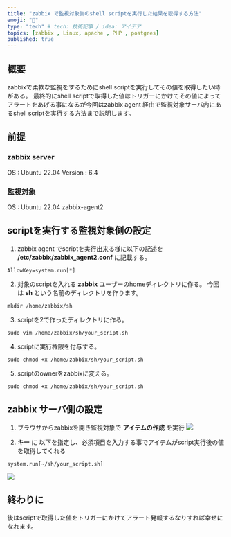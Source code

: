```yaml
---
title: "zabbix で監視対象側のshell scriptを実行した結果を取得する方法"
emoji: "👮"
type: "tech" # tech: 技術記事 / idea: アイデア
topics: [zabbix , Linux, apache , PHP , postgres]
published: true
---
```


## 概要
zabbixで柔軟な監視をするためにshell scriptを実行してその値を取得したい時がある。
最終的にshell scriptで取得した値はトリガーにかけてその値によってアラートをあげる事になるが今回はzabbix agent 経由で監視対象サーバ内にあるshell scriptを実行する方法まで説明します。

## 前提
### zabbix server
OS : Ubuntu 22.04
Version : 6.4

### 監視対象
OS : Ubuntu 22.04
zabbix-agent2

## scriptを実行する監視対象側の設定
1. zabbix agent でscriptを実行出来る様に以下の記述を **/etc/zabbix/zabbix_agent2.conf** に記載する。

```
AllowKey=system.run[*]
```

2. 対象のscriptを入れる **zabbix** ユーザーのhomeディレクトリに作る。
今回は **sh** という名前のディレクトリを作ります。

```
mkdir /home/zabbix/sh
```

3. scriptを2で作ったディレクトリに作る。

```
sudo vim /home/zabbix/sh/your_script.sh
```

4. scriptに実行権限を付与する。

```
sudo chmod +x /home/zabbix/sh/your_script.sh
```

5. scriptのownerをzabbixに変える。

```
sudo chmod +x /home/zabbix/sh/your_script.sh
```

## zabbix サーバ側の設定

1. ブラウザからzabbixを開き監視対象で **アイテムの作成** を実行
![](https://storage.googleapis.com/zenn-user-upload/9cb532385deb-20240222.png)

2. **キー** に 以下を指定し、必須項目を入力する事でアイテムがscript実行後の値を取得してくれる
```
system.run[~/sh/your_script.sh]
```
![](https://storage.googleapis.com/zenn-user-upload/799050f17a2b-20240222.png)

## 終わりに
後はscriptで取得した値をトリガーにかけてアラート発報するなりすれば幸せになれます。